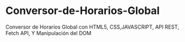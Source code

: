 # Conversor-de-Horarios-Global
Conversor de Horarios Global con HTML5, CSS,JAVASCRIPT, API REST, Fetch API, Y Manipulación del DOM
